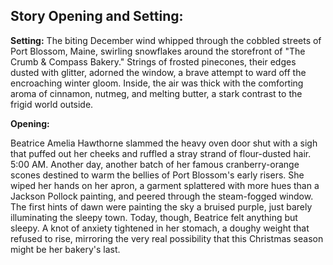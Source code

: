 ## Story Opening and Setting:

**Setting:** The biting December wind whipped through the cobbled streets of Port Blossom, Maine, swirling snowflakes around the storefront of "The Crumb & Compass Bakery." Strings of frosted pinecones, their edges dusted with glitter, adorned the window, a brave attempt to ward off the encroaching winter gloom. Inside, the air was thick with the comforting aroma of cinnamon, nutmeg, and melting butter, a stark contrast to the frigid world outside.

**Opening:**

Beatrice Amelia Hawthorne slammed the heavy oven door shut with a sigh that puffed out her cheeks and ruffled a stray strand of flour-dusted hair. 5:00 AM. Another day, another batch of her famous cranberry-orange scones destined to warm the bellies of Port Blossom's early risers. She wiped her hands on her apron, a garment splattered with more hues than a Jackson Pollock painting, and peered through the steam-fogged window. The first hints of dawn were painting the sky a bruised purple, just barely illuminating the sleepy town. Today, though, Beatrice felt anything but sleepy. A knot of anxiety tightened in her stomach, a doughy weight that refused to rise, mirroring the very real possibility that this Christmas season might be her bakery's last.
